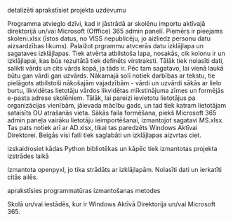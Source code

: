 detalizēti aprakstīsiet projekta uzdevumu

Programma atvieglo dzīvi, kad ir jāstrādā ar skolēnu importu aktīvajā direktorijā un/vai Microsoft (Offfice) 365 admin panelī.
Piemērs ir pieejams skoleni.xlsx (īstos datus, no VISS nepublicēju, jo aizliedz personu datu aizsardzības likums). 
Palaižot prgrammu atvcerās datu izklājlapa un sagataves izklājlapas. Tiek atvērta atbilstoša lapa, nosakās, cik kolonu ir un izklājlapai, kas būs rezultātā tiek definēts virstraksti.
Tālāk tiek nolasīti dati, salikti vārds un cits vārds kopā, ja tāds ir. 
Pēc tam sagatavo, lai vienā laukā būtu gan vārdi gan uzvārds.
Nākamajā solī notiek darbības ar tekstu, tie pielāgots atbilstoši nākošajām vajadzībām - vārdi un uzvārdi sākās ar lielo burtu, likvidētas lietotāju vārdos likvidētas mīkstinājuma zīmes un formējās e-pasta adrese skolēniem.
Tālāk, lai pareizi ievietotu lietotājus pa organizācijas vienībām, jāievada mācību gads, un tad tiek katram lietotājam sataisīts OU atrašanās vieta.
Sākās faila formēšana, piekš Microsoft 365 admin paneļa vairāku lietotāju ieimportēšanai, izmantojot sagatavi MS.xlsx.
Tas pats notiek arī ar AD.xlsx, tikai tas paredzēts Windows Aktīvai Direktorei.
Beigās visi faili tiek saglabāti un izklājlapas aizvrtas ciet.

izskaidrosiet kādas Python bibliotēkas un kāpēc tiek izmantotas projekta izstrādes laikā

Izmantota openpyxl, jo tika strādāts ar izklājlapām. Nolasīti dati un ierkatīti citās ailēs.

aprakstīsies programmatūras izmantošanas metodes

Skolā un/vai iestādēs, kur ir Windows Aktīvā Direktorija un/vai Microsoft 365.